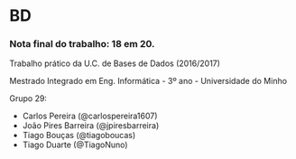 # BD
### Nota final do trabalho: 18 em 20.

Trabalho prático da U.C. de Bases de Dados (2016/2017)

Mestrado Integrado em Eng. Informática - 3º ano - Universidade do Minho

Grupo 29:
* Carlos Pereira (@carlospereira1607)
* João Pires Barreira (@jpiresbarreira)
* Tiago Bouças (@tiagoboucas)
* Tiago Duarte (@TiagoNuno)

